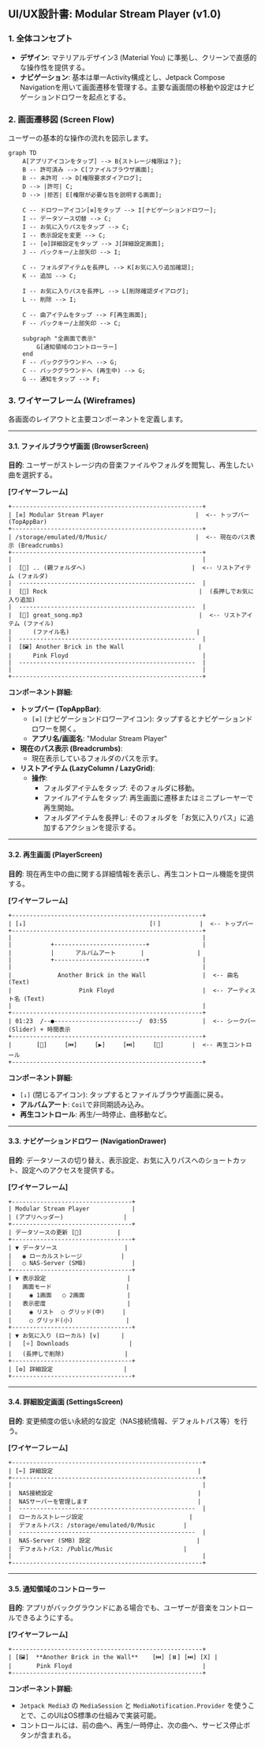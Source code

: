 ## **UI/UX設計書: Modular Stream Player (v1.0)**

### 1. 全体コンセプト

*   **デザイン**: マテリアルデザイン3 (Material You) に準拠し、クリーンで直感的な操作性を提供する。
*   **ナビゲーション**: 基本は単一Activity構成とし、Jetpack Compose Navigationを用いて画面遷移を管理する。主要な画面間の移動や設定はナビゲーションドロワーを起点とする。

### 2. 画面遷移図 (Screen Flow)

ユーザーの基本的な操作の流れを図示します。

```mermaid
graph TD
    A[アプリアイコンをタップ] --> B{ストレージ権限は？};
    B -- 許可済み --> C[ファイルブラウザ画面];
    B -- 未許可 --> D[権限要求ダイアログ];
    D --> |許可| C;
    D --> |拒否| E[権限が必要な旨を説明する画面];

    C -- ドロワーアイコン[≡]をタップ --> I[ナビゲーションドロワー];
    I -- データソース切替 --> C;
    I -- お気に入りパスをタップ --> C;
    I -- 表示設定を変更 --> C;
    I -- [⚙️]詳細設定をタップ --> J[詳細設定画面];
    J -- バックキー/上部矢印 --> I;

    C -- フォルダアイテムを長押し --> K[お気に入り追加確認];
    K -- 追加 --> C;

    I -- お気に入りパスを長押し --> L[削除確認ダイアログ];
    L -- 削除 --> I;

    C -- 曲アイテムをタップ --> F[再生画面];
    F -- バックキー/上部矢印 --> C;

    subgraph "全画面で表示"
        G[通知領域のコントローラー]
    end
    F -- バックグラウンドへ --> G;
    C -- バックグラウンドへ (再生中) --> G;
    G -- 通知をタップ --> F;

```

### 3. ワイヤーフレーム (Wireframes)

各画面のレイアウトと主要コンポーネントを定義します。

---

#### **3.1. ファイルブラウザ画面 (BrowserScreen)**

**目的**: ユーザーがストレージ内の音楽ファイルやフォルダを閲覧し、再生したい曲を選択する。

**[ワイヤーフレーム]**
```
+------------------------------------------------------+
| [≡] Modular Stream Player                          |  <-- トップバー (TopAppBar)
+------------------------------------------------------+
| /storage/emulated/0/Music/                         |  <-- 現在のパス表示 (Breadcrumbs)
+------------------------------------------------------+
|                                                      |
|  [📁] .. (親フォルダへ)                              |  <-- リストアイテム (フォルダ)
|  --------------------------------------------------  |
|  [📁] Rock                                           |  (長押しでお気に入り追加)
|  --------------------------------------------------  |
|  [🎵] great_song.mp3                                 |  <-- リストアイテム (ファイル)
|      (ファイル名)                                    |
|  --------------------------------------------------  |
|  [🖼️] Another Brick in the Wall                     |
|      Pink Floyd                                      |
|  --------------------------------------------------  |
|                                                      |
+------------------------------------------------------+
```

**コンポーネント詳細:**

*   **トップバー (TopAppBar)**:
    *   `[≡]` (ナビゲーションドロワーアイコン): タップするとナビゲーションドロワーを開く。
    *   **アプリ名/画面名**: "Modular Stream Player"
*   **現在のパス表示 (Breadcrumbs)**:
    *   現在表示しているフォルダのパスを示す。
*   **リストアイテム (LazyColumn / LazyGrid)**:
    *   **操作**:
        *   フォルダアイテムをタップ: そのフォルダに移動。
        *   ファイルアイテムをタップ: 再生画面に遷移またはミニプレーヤーで再生開始。
        *   フォルダアイテムを長押し: そのフォルダを「お気に入りパス」に追加するアクションを提示する。

---

#### **3.2. 再生画面 (PlayerScreen)**

**目的**: 現在再生中の曲に関する詳細情報を表示し、再生コントロール機能を提供する。

**[ワイヤーフレーム]**
```
+------------------------------------------------------+
| [↓]                                   [⠇]           |  <-- トップバー
+------------------------------------------------------+
|                                                      |
|           +--------------------------+               |
|           |      アルバムアート       |               |
|           +--------------------------+               |
|                                                      |
|             Another Brick in the Wall                |  <-- 曲名 (Text)
|                   Pink Floyd                         |  <-- アーティスト名 (Text)
|                                                      |
+------------------------------------------------------+
| 01:23  /--●------------------------/  03:55          |  <-- シークバー (Slider) + 時間表示
+------------------------------------------------------+
|       [🔀]     [⏮️]     [▶️]     [⏭️]     [🔁]        |  <-- 再生コントロール
+------------------------------------------------------+
```

**コンポーネント詳細:**

*   `[↓]` (閉じるアイコン): タップするとファイルブラウザ画面に戻る。
*   **アルバムアート**: `Coil`で非同期読み込み。
*   **再生コントロール**: 再生/一時停止、曲移動など。

---

#### **3.3. ナビゲーションドロワー (NavigationDrawer)**

**目的**: データソースの切り替え、表示設定、お気に入りパスへのショートカット、設定へのアクセスを提供する。

**[ワイヤーフレーム]**
```
+----------------------------------+
| Modular Stream Player            |
| (アプリヘッダー)                 |
+----------------------------------+
| データソースの更新 [🔄]          |
+----------------------------------+
| ▼ データソース                   |
|   ◉ ローカルストレージ           |
|   ○ NAS-Server (SMB)             |
+----------------------------------+
| ▼ 表示設定                       |
|   画面モード                     |
|     ◉ 1画面   ○ 2画面            |
|   表示密度                       |
|     ◉ リスト  ○ グリッド(中)     |
|     ○ グリッド(小)               |
+----------------------------------+
| ▼ お気に入り (ローカル) [∨]      |
|   [⭐] Downloads                 |
|   (長押しで削除)                 |
+----------------------------------+
| [⚙️] 詳細設定                    |
+----------------------------------+
```

---

#### **3.4. 詳細設定画面 (SettingsScreen)**

**目的**: 変更頻度の低い永続的な設定（NAS接続情報、デフォルトパス等）を行う。

**[ワイヤーフレーム]**
```
+------------------------------------------------------+
| [←] 詳細設定                                         |
+------------------------------------------------------+
|                                                      |
|  NAS接続設定                                         |
|  NASサーバーを管理します                               |
|  --------------------------------------------------  |
|  ローカルストレージ設定                              |
|  デフォルトパス: /storage/emulated/0/Music        |
|  --------------------------------------------------  |
|  NAS-Server (SMB) 設定                              |
|  デフォルトパス: /Public/Music                    |
|                                                      |
+------------------------------------------------------+
```

---

#### **3.5. 通知領域のコントローラー**

**目的**: アプリがバックグラウンドにある場合でも、ユーザーが音楽をコントロールできるようにする。

**[ワイヤーフレーム]**
```
+------------------------------------------------------+
| [🖼️]  **Another Brick in the Wall**    [⏮️] [⏸️] [⏭️] [X] |
|       Pink Floyd                                     |
+------------------------------------------------------+
```

**コンポーネント詳細:**
*   `Jetpack Media3` の `MediaSession` と `MediaNotification.Provider` を使うことで、このUIはOS標準の仕組みで実装可能。
*   コントロールには、前の曲へ、再生/一時停止、次の曲へ、サービス停止ボタンが含まれる。